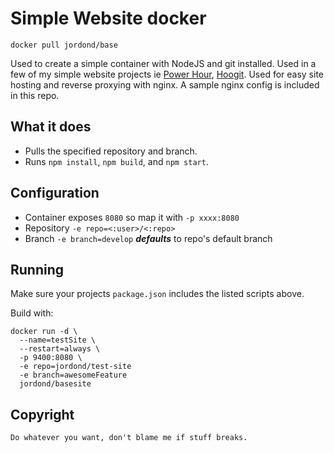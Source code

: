 # Simple Website docker

`docker pull jordond/base`

Used to create a simple container with NodeJS and git installed.  Used in a few of my simple website projects ie [Power Hour](http://github.com/jordond/powerhour-site), [Hoogit](http://github.com/jordond/hoogit).  Used for easy site hosting and reverse proxying with nginx.  A sample nginx config is included in this repo.

## What it does

- Pulls the specified repository and branch.
- Runs `npm install`, `npm build`, and `npm start`.

## Configuration

- Container exposes `8080` so map it with `-p xxxx:8080`
- Repository `-e repo=<:user>/<:repo>`
- Branch `-e branch=develop`  ***defaults*** to repo's default branch

## Running

Make sure your projects `package.json` includes the listed scripts above.

Build with:

```
docker run -d \
  --name=testSite \
  --restart=always \
  -p 9400:8080 \
  -e repo=jordond/test-site
  -e branch=awesomeFeature
  jordond/basesite

```

## Copyright

```
Do whatever you want, don't blame me if stuff breaks.
```